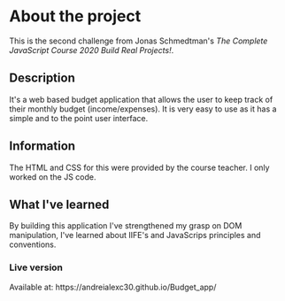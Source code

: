 <h1>About the project</h1>
This is the second challenge from Jonas Schmedtman's <em>The Complete JavaScript Course 2020 Build Real Projects!</em>.
<h2>Description</h2>
It's a web based budget application that allows the user to keep track of their monthly budget (income/expenses). It is very easy to use as it has a simple and to the point user interface.
<h2>Information</h2>
The HTML and CSS for this were provided by the course teacher. I only worked on the JS code.
<h2>What I've learned</h2>
By building this application I've strengthened my grasp on DOM manipulation, I've learned about IIFE's and JavaScrips principles and conventions.
<h3>Live version</h3>
Available at: https://andreialexc30.github.io/Budget_app/
